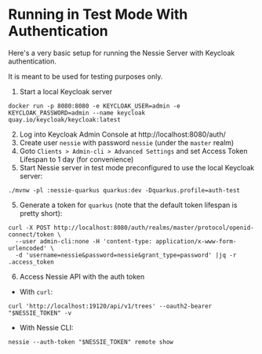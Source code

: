 # Running in Test Mode With Authentication

Here's a very basic setup for running the Nessie Server with Keycloak authentication.

It is meant to be used for testing purposes only.

1. Start a local Keycloak server
  ```shell
  docker run -p 8080:8080 -e KEYCLOAK_USER=admin -e KEYCLOAK_PASSWORD=admin --name keycloak quay.io/keycloak/keycloak:latest
  ```
2. Log into Keycloak Admin Console at http://localhost:8080/auth/
3. Create user `nessie` with password `nessie` (under the `master` realm)
4. Goto `Clients > Admin-cli > Advanced Settings` and set Access Token Lifespan to 1 day (for convenience)
5. Start Nessie server in test mode preconfigured to use the local Keycloak server:
```shell
./mvnw -pl :nessie-quarkus quarkus:dev -Dquarkus.profile=auth-test
```
5. Generate a token for `quarkus` (note that the default token lifespan is pretty short):
```shell
curl -X POST http://localhost:8080/auth/realms/master/protocol/openid-connect/token \
  --user admin-cli:none -H 'content-type: application/x-www-form-urlencoded' \
  -d 'username=nessie&password=nessie&grant_type=password' |jq -r .access_token
```
6. Access Nessie API with the auth token
  * With `curl`:
```shell
curl 'http://localhost:19120/api/v1/trees' --oauth2-bearer "$NESSIE_TOKEN" -v
```
  * With Nessie CLI:
```shell
nessie --auth-token "$NESSIE_TOKEN" remote show
```
